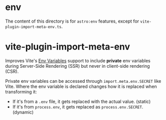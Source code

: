 # env

The content of this directory is for `astro:env` features, except for `vite-plugin-import-meta-env.ts`.

# vite-plugin-import-meta-env

Improves Vite's [Env Variables](https://vite.dev/guide/env-and-mode.html#env-files) support to include **private** env variables during Server-Side Rendering (SSR) but never in client-side rendering (CSR).

Private env variables can be accessed through `import.meta.env.SECRET` like Vite. Where the env variable is declared changes how it is replaced when transforming it:

- If it's from a `.env` file, it gets replaced with the actual value. (static)
- If it's from `process.env`, it gets replaced as `process.env.SECRET`. (dynamic)
